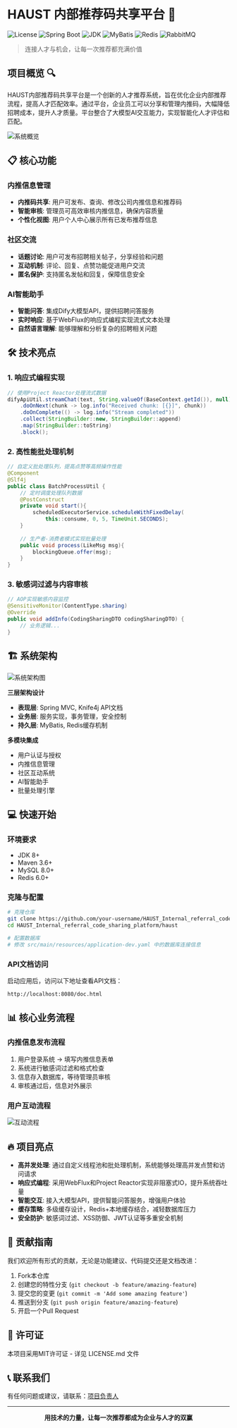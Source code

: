 # HAUST 内部推荐码共享平台 🚀

![License](https://img.shields.io/badge/license-MIT-blue.svg)
![Spring Boot](https://img.shields.io/badge/Spring%20Boot-2.7.6-green.svg)
![JDK](https://img.shields.io/badge/JDK-8-orange.svg)
![MyBatis](https://img.shields.io/badge/MyBatis-3.0-yellow.svg)
![Redis](https://img.shields.io/badge/Redis-6.0+-red.svg)
![RabbitMQ](https://img.shields.io/badge/RabbitMQ-3.8+-purple.svg)

> 连接人才与机会，让每一次推荐都充满价值

## 项目概览 🔍

HAUST内部推荐码共享平台是一个创新的人才推荐系统，旨在优化企业内部推荐流程，提高人才匹配效率。通过平台，企业员工可以分享和管理内推码，大幅降低招聘成本，提升人才质量。平台整合了大模型AI交互能力，实现智能化人才评估和匹配。

![系统概览](https://via.placeholder.com/800x400?text=HAUST+Platform+Overview)

## 📋 核心功能

### 内推信息管理
- **内推码共享**: 用户可发布、查询、修改公司内推信息和推荐码
- **智能审核**: 管理员可高效审核内推信息，确保内容质量
- **个性化视图**: 用户个人中心展示所有已发布推荐信息

### 社区交流
- **话题讨论**: 用户可发布招聘相关帖子，分享经验和问题
- **互动机制**: 评论、回复、点赞功能促进用户交流
- **匿名保护**: 支持匿名发帖和回复，保障信息安全

### AI智能助手
- **智能问答**: 集成Dify大模型API，提供招聘问答服务
- **实时响应**: 基于WebFlux的响应式编程实现流式文本处理
- **自然语言理解**: 能够理解和分析复杂的招聘相关问题

## 🛠️ 技术亮点

### 1. 响应式编程实现
```java
// 使用Project Reactor处理流式数据
difyApiUtil.streamChat(text, String.valueOf(BaseContext.getId()), null)
    .doOnNext(chunk -> log.info("Received chunk: [{}]", chunk))
    .doOnComplete(() -> log.info("Stream completed"))
    .collect(StringBuilder::new, StringBuilder::append)
    .map(StringBuilder::toString)
    .block();
```

### 2. 高性能批处理机制
```java
// 自定义批处理队列，提高点赞等高频操作性能
@Component
@Slf4j
public class BatchProcessUtil {
    // 定时调度处理队列数据
    @PostConstruct
    private void start(){
        scheduledExecutorService.scheduleWithFixedDelay(
            this::consume, 0, 5, TimeUnit.SECONDS);
    }
    
    // 生产者-消费者模式实现批量处理
    public void process(LikeMsg msg){
        blockingQueue.offer(msg);
    }
}
```

### 3. 敏感词过滤与内容审核
```java
// AOP实现敏感内容监控
@SensitiveMonitor(ContentType.sharing)
@Override
public void addInfo(CodingSharingDTO codingSharingDTO) {
    // 业务逻辑...
}
```

## 🏗️ 系统架构

![系统架构图](https://via.placeholder.com/800x500?text=Architecture+Diagram)

**三层架构设计**
- **表现层**: Spring MVC, Knife4j API文档
- **业务层**: 服务实现，事务管理，安全控制
- **持久层**: MyBatis, Redis缓存机制

**多模块集成**
- 用户认证与授权
- 内推信息管理
- 社区互动系统
- AI智能助手
- 批量处理引擎

## 💻 快速开始

### 环境要求
- JDK 8+
- Maven 3.6+
- MySQL 8.0+
- Redis 6.0+

### 克隆与配置
```bash
# 克隆仓库
git clone https://github.com/your-username/HAUST_Internal_referral_code_sharing_platform.git
cd HAUST_Internal_referral_code_sharing_platform/haust

# 配置数据库
# 修改 src/main/resources/application-dev.yaml 中的数据库连接信息
```


### API文档访问
启动应用后，访问以下地址查看API文档：
```
http://localhost:8080/doc.html
```

## 📊 核心业务流程

### 内推信息发布流程
1. 用户登录系统 → 填写内推信息表单
2. 系统进行敏感词过滤和格式检查
3. 信息存入数据库，等待管理员审核
4. 审核通过后，信息对外展示

### 用户互动流程
![互动流程](https://via.placeholder.com/700x300?text=Interaction+Flow)

## 🔥 项目亮点

- **高并发处理**: 通过自定义线程池和批处理机制，系统能够处理高并发点赞和访问请求
- **响应式编程**: 采用WebFlux和Project Reactor实现非阻塞式IO，提升系统吞吐量
- **智能交互**: 接入大模型API，提供智能问答服务，增强用户体验
- **缓存策略**: 多级缓存设计，Redis+本地缓存结合，减轻数据库压力
- **安全防护**: 敏感词过滤、XSS防御、JWT认证等多重安全机制


## 🤝 贡献指南

我们欢迎所有形式的贡献，无论是功能建议、代码提交还是文档改进：

1. Fork本仓库
2. 创建您的特性分支 (`git checkout -b feature/amazing-feature`)
3. 提交您的变更 (`git commit -m 'Add some amazing feature'`)
4. 推送到分支 (`git push origin feature/amazing-feature`)
5. 开启一个Pull Request

## 📄 许可证

本项目采用MIT许可证 - 详见 LICENSE.md 文件

## 📞 联系我们

有任何问题或建议，请联系：[项目负责人](3225483474@qq.com)

---

<div align="center">
  <strong>用技术的力量，让每一次推荐都成为企业与人才的双赢</strong>
</div>